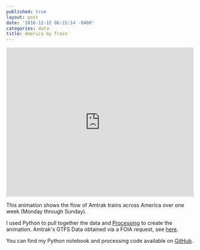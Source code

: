 ```yaml
---
published: true
layout: post
date: '2016-12-12 06:15:14 -0400'
categories: data
title: America by Train
---
```

<iframe src="https://player.vimeo.com/video/196621573?portrait=0" width="100%" height="401" frameborder="0" webkitallowfullscreen mozallowfullscreen allowfullscreen></iframe>

This animation shows the flow of Amtrak trains across America over one week (Monday through Sunday). 

I used Python to pull together the data and [Processing](https://processing.org/) to create the animation. Amtrak's GTFS Data obtained via a FOIA request, see [here](https://groups.google.com/forum/#!topic/transit-developers/XcSiFD3uzuw).

You can find my Python notebook and processing code available on [GitHub](https://github.com/willgeary/AmericaByTrain).
